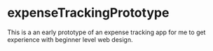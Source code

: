 # expenseTrackingPrototype
This is a an early prototype of an expense tracking app for me to get experience with beginner level web design.
